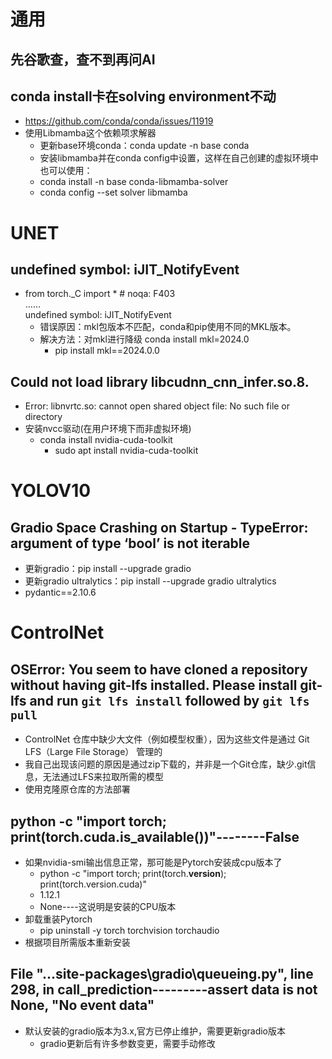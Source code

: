 # 通用
## 先谷歌查，查不到再问AI

## conda install卡在solving environment不动
- https://github.com/conda/conda/issues/11919
- 使用Libmamba这个依赖项求解器
  - 更新base环境conda：conda update -n base conda 
  - 安装libmamba并在conda config中设置，这样在自己创建的虚拟环境中也可以使用：
  - conda install -n base conda-libmamba-solver
  - conda config --set solver libmamba

# UNET
## undefined symbol: iJIT_NotifyEvent
- from torch._C import *  # noqa: F403  
……  
undefined symbol: iJIT_NotifyEvent
  - 错误原因：mkl包版本不匹配，conda和pip使用不同的MKL版本。  
  - 解决方法：对mkl进行降级 conda install mkl=2024.0
    - pip install mkl==2024.0.0

## Could not load library libcudnn_cnn_infer.so.8.
- Error: libnvrtc.so: cannot open shared object file: No such file or directory
- 安装nvcc驱动(在用户环境下而非虚拟环境)
  - conda install nvidia-cuda-toolkit
    - sudo apt install nvidia-cuda-toolkit

# YOLOV10
## Gradio Space Crashing on Startup - TypeError: argument of type ‘bool’ is not iterable
- 更新gradio：pip install --upgrade gradio
- 更新gradio ultralytics：pip install --upgrade gradio ultralytics
- pydantic==2.10.6

# ControlNet
## OSError: You seem to have cloned a repository without having git-lfs installed. Please install git-lfs and run `git lfs install` followed by `git lfs pull`
- ControlNet 仓库中缺少大文件（例如模型权重），因为这些文件是通过 Git LFS（Large File Storage） 管理的
- 我自己出现该问题的原因是通过zip下载的，并非是一个Git仓库，缺少.git信息，无法通过LFS来拉取所需的模型
- 使用克隆原仓库的方法部署

## python -c "import torch; print(torch.cuda.is_available())"--------False
- 如果nvidia-smi输出信息正常，那可能是Pytorch安装成cpu版本了
  - python -c "import torch; print(torch.__version__); print(torch.version.cuda)"
  - 1.12.1
  - None----这说明是安装的CPU版本
- 卸载重装Pytorch
  - pip uninstall -y torch torchvision torchaudio
- 根据项目所需版本重新安装

## File "...site-packages\gradio\queueing.py", line 298, in call_prediction---------assert data is not None, "No event data"
- 默认安装的gradio版本为3.x,官方已停止维护，需要更新gradio版本
  - gradio更新后有许多参数变更，需要手动修改
